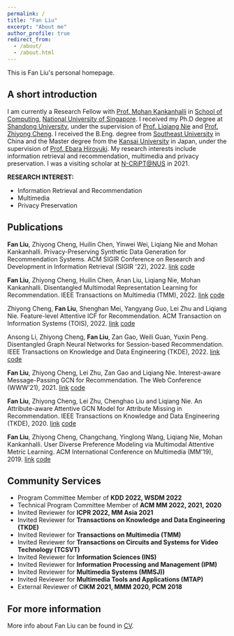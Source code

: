 ```yaml
---
permalink: /
title: "Fan Liu"
excerpt: "About me"
author_profile: true
redirect_from: 
  - /about/
  - /about.html
---
```

This is Fan Liu's personal homepage.

## A short introduction
I am currently a Research Fellow with [Prof. Mohan Kankanhalli](https://www.comp.nus.edu.sg/~mohan/) in [School of Computing](https://www.comp.nus.edu.sg/), [National University of Singapore](https://www.nus.edu.sg/). I received my Ph.D degree at [Shandong University](https://www.sdu.edu.cn/), under the supervision of [Prof. Liqiang Nie](https://liqiangnie.github.io/index.html) and [Prof. Zhiyong Cheng](https://sites.google.com/view/zycheng). I received the B.Eng. degree from [Southeast University](https://www.seu.edu.cn/) in China and the Master degree from the [Kansai University](https://www.kansai-u.ac.jp/) in Japan, under the supervision of [Prof. Ebara Hiroyuki](https://gakujo.kansai-u.ac.jp/profile/en/3b9d26c7eb2cecuf4f1fdf+f7077b.html). My research interests include information retrieval and recommendation, multimedia and privacy preservation. I was a visiting scholar at [N-CRiPT@NUS](https://ncript.comp.nus.edu.sg/) in 2021.

<b>RESEARCH INTEREST:</b>
* Information Retrieval and Recommendation
* Multimedia
* Privacy Preservation


## Publications

**Fan Liu**, Zhiyong Cheng, Huilin Chen, Yinwei Wei, Liqiang Nie and Mohan Kankanhalli. Privacy-Preserving Synthetic Data Generation for Recommendation Systems.  ACM SIGIR Conference on Research and Development in Information Retrieval (SIGIR '22), 2022. [link](https://dl.acm.org/doi/abs/10.1145/3477495.3532044) [code](https://github.com/HuilinChenJN/UPC-SDG)

**Fan Liu**, Zhiyong Cheng, Huilin Chen, Anan Liu, Liqiang Nie, Mohan Kankanhalli. Disentangled Multimodal Representation Learning for Recommendation. IEEE Transactions on Multimedia (TMM), 2022. [link](https://arxiv.org/abs/2203.05406) [code](https://github.com/liufancs/DMRL)

Zhiyong Cheng, **Fan Liu**, Shenghan Mei, Yangyang Guo, Lei Zhu and Liqiang Nie. Feature-level Attentive ICF for Recommendation. ACM Transaction on Information Systems (TOIS), 2022. [link](https://arxiv.org/abs/2102.10745) [code](https://github.com/liufancs/FLA)

Ansong Li, Zhiyong Cheng, **Fan Liu**, Zan Gao, Weili Guan, Yuxin Peng. Disentangled Graph Neural Networks for Session-based Recommendation. IEEE Transactions on Knowledge and Data Engineering (TKDE), 2022. [link](https://arxiv.org/abs/2201.03482) [code](https://github.com/AnsongLi/Disen-GNN)

**Fan Liu**, Zhiyong Cheng, Lei Zhu, Zan Gao and Liqiang Nie. Interest-aware Message-Passing GCN for Recommendation. The Web Conference (WWW'21), 2021. [link](https://arxiv.org/pdf/2102.10044.pdf) [code](https://github.com/liufancs/IMP_GCN)

**Fan Liu**, Zhiyong Cheng, Lei Zhu, Chenghao Liu and Liqiang Nie. An Attribute-aware Attentive GCN Model for Attribute Missing in Recommendation. IEEE Transactions on Knowledge and Data Engineering (TKDE), 2020. [link](https://ieeexplore.ieee.org/document/9272360) [code](https://github.com/liufancs/a2_gcn)

**Fan Liu**, Zhiyong Cheng, Changchang, Yinglong Wang, Liqiang Nie, Mohan Kankanhalli. User Diverse Preference Modeling via Multimodal Attentive Metric Learning. ACM International Conference on Multimedia (MM'19), 2019. [link](https://arxiv.org/abs/1908.07738) [code](https://github.com/liufancs/MAML) 

## Community Services
* Program Committee Member of **KDD 2022, WSDM 2022** 
* Technical Program Committee Member of **ACM MM 2022, 2021, 2020**
* Invited Reviewer for **ICPR 2022, MM Asia 2021**
* Invited Reviewer for **Transactions on Knowledge and Data Engineering (TKDE)**
* Invited Reviewer for **Transactions on Multimedia (TMM)**
* Invited Reviewer for **Transactions on Circuits and Systems for Video Technology
 (TCSVT)**
* Invited Reviewer for **Information Sciences (INS)**
* Invited Reviewer for **Information Processing and Management (IPM)**
* Invited Reviewer for **Multimedia Systems (MMSJ))**
* Invited Reviewer for **Multimedia Tools and Applications (MTAP)**
* External Reviewer of **CIKM 2021, MMM 2020, PCM 2018**


## For more information
More info about Fan Liu can be found in [CV](https://liufancs.github.io/cv/).
